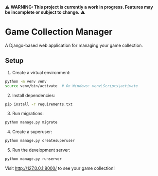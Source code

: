 ⚠️ **WARNING: This project is currently a work in progress. Features may be incomplete or subject to change.** ⚠️

# Game Collection Manager

A Django-based web application for managing your game collection.

## Setup

1. Create a virtual environment:
```bash
python -m venv venv
source venv/bin/activate  # On Windows: venv\Scripts\activate
```

2. Install dependencies:
```bash
pip install -r requirements.txt
```

3. Run migrations:
```bash
python manage.py migrate
```

4. Create a superuser:
```bash
python manage.py createsuperuser
```

5. Run the development server:
```bash
python manage.py runserver
```

Visit http://127.0.0.1:8000/ to see your game collection! 